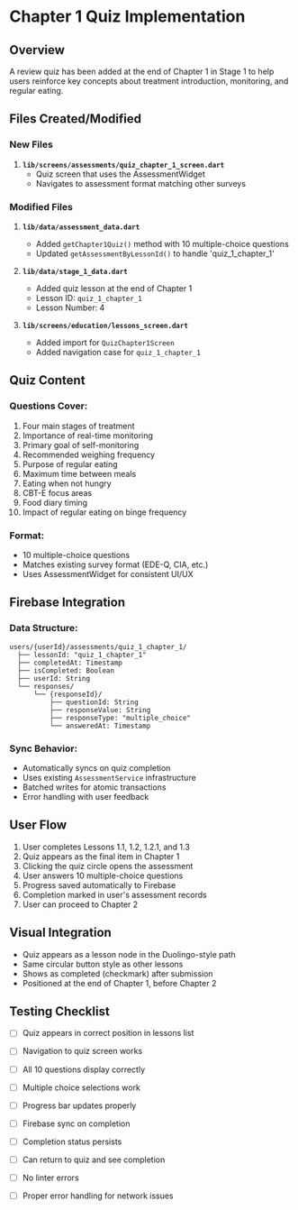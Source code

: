 # Chapter 1 Quiz Implementation

## Overview
A review quiz has been added at the end of Chapter 1 in Stage 1 to help users reinforce key concepts about treatment introduction, monitoring, and regular eating.

## Files Created/Modified

### New Files
1. **`lib/screens/assessments/quiz_chapter_1_screen.dart`**
   - Quiz screen that uses the AssessmentWidget
   - Navigates to assessment format matching other surveys

### Modified Files
1. **`lib/data/assessment_data.dart`**
   - Added `getChapter1Quiz()` method with 10 multiple-choice questions
   - Updated `getAssessmentByLessonId()` to handle 'quiz_1_chapter_1'

2. **`lib/data/stage_1_data.dart`**
   - Added quiz lesson at the end of Chapter 1
   - Lesson ID: `quiz_1_chapter_1`
   - Lesson Number: 4

3. **`lib/screens/education/lessons_screen.dart`**
   - Added import for `QuizChapter1Screen`
   - Added navigation case for `quiz_1_chapter_1`

## Quiz Content

### Questions Cover:
1. Four main stages of treatment
2. Importance of real-time monitoring
3. Primary goal of self-monitoring
4. Recommended weighing frequency
5. Purpose of regular eating
6. Maximum time between meals
7. Eating when not hungry
8. CBT-E focus areas
9. Food diary timing
10. Impact of regular eating on binge frequency

### Format:
- 10 multiple-choice questions
- Matches existing survey format (EDE-Q, CIA, etc.)
- Uses AssessmentWidget for consistent UI/UX

## Firebase Integration

### Data Structure:
```
users/{userId}/assessments/quiz_1_chapter_1/
  ├── lessonId: "quiz_1_chapter_1"
  ├── completedAt: Timestamp
  ├── isCompleted: Boolean
  ├── userId: String
  └── responses/
      └── {responseId}/
          ├── questionId: String
          ├── responseValue: String
          ├── responseType: "multiple_choice"
          └── answeredAt: Timestamp
```

### Sync Behavior:
- Automatically syncs on quiz completion
- Uses existing `AssessmentService` infrastructure
- Batched writes for atomic transactions
- Error handling with user feedback

## User Flow

1. User completes Lessons 1.1, 1.2, 1.2.1, and 1.3
2. Quiz appears as the final item in Chapter 1
3. Clicking the quiz circle opens the assessment
4. User answers 10 multiple-choice questions
5. Progress saved automatically to Firebase
6. Completion marked in user's assessment records
7. User can proceed to Chapter 2

## Visual Integration

- Quiz appears as a lesson node in the Duolingo-style path
- Same circular button style as other lessons
- Shows as completed (checkmark) after submission
- Positioned at the end of Chapter 1, before Chapter 2

## Testing Checklist

- [ ] Quiz appears in correct position in lessons list
- [ ] Navigation to quiz screen works
- [ ] All 10 questions display correctly
- [ ] Multiple choice selections work
- [ ] Progress bar updates properly
- [ ] Firebase sync on completion
- [ ] Completion status persists
- [ ] Can return to quiz and see completion
- [ ] No linter errors
- [ ] Proper error handling for network issues


